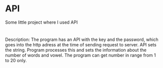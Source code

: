 # API
Some little project where I used API
#
Description:
The program has an API with the key and the password, which goes into the http adress at the time of sending request to server. API sets the string. Program processes this 
and sets the information about the number of words and vowel.
The program can get number in range from 1 to 20 only.
